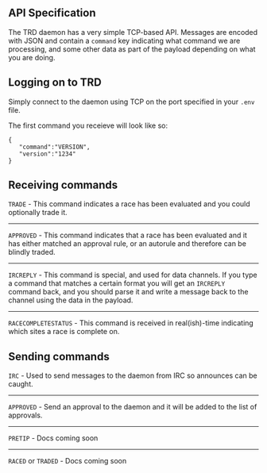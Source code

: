 ## API Specification 

The TRD daemon has a very simple TCP-based API. Messages are encoded with JSON and contain a `command` key indicating what command we are processing, and some other data as part of the payload depending on what you are doing.

## Logging on to TRD

Simply connect to the daemon using TCP on the port specified in your `.env` file.

The first command you receieve will look like so:
```
{
   "command":"VERSION",
   "version":"1234"
}
``` 

## Receiving commands

`TRADE` - This command indicates a race has been evaluated and you could optionally trade it.

---

`APPROVED` - This command indicates that a race has been evaluated and it has either matched an approval rule, or an autorule and therefore can be blindly traded.

---

`IRCREPLY` - This command is special, and used for data channels. If you type a command that matches a certain format you will get an `IRCREPLY` command back, and you should parse it and write a message back to the channel using the data in the payload.

---

`RACECOMPLETESTATUS` - This command is received in real(ish)-time indicating which sites a race is complete on.

## Sending commands 

`IRC` - Used to send messages to the daemon from IRC so announces can be caught.

---

`APPROVED` - Send an approval to the daemon and it will be added to the list of approvals.

---

`PRETIP` - Docs coming soon

---

`RACED` or `TRADED` - Docs coming soon
